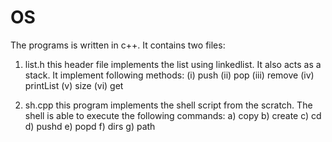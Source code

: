 # OS
The programs is written in c++.
It contains two files:
1. list.h
	 this header file implements the list using linkedlist. It also acts
	 as a stack. It implement following methods:
	 (i) push (ii) pop (iii) remove (iv) printList (v) size (vi) get

2. sh.cpp
	 this program implements the shell script from the scratch. The shell
	 is able to execute the following commands:
	 a) copy	b) create	c) cd	d) pushd	e) popd f) dirs	g) path
